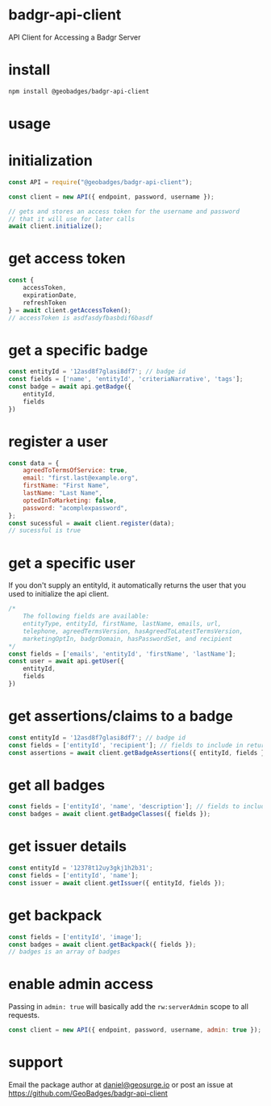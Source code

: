 # badgr-api-client
API Client for Accessing a Badgr Server

# install
```bash
npm install @geobadges/badgr-api-client
```

# usage
# initialization
```javascript
const API = require("@geobadges/badgr-api-client");

const client = new API({ endpoint, password, username });

// gets and stores an access token for the username and password
// that it will use for later calls
await client.initialize();
```

# get access token
```javascript
const {
    accessToken,
    expirationDate,
    refreshToken
} = await client.getAccessToken();
// accessToken is asdfasdyfbasbdif6basdf
```

# get a specific badge
```javascript
const entityId = '12asd8f7glasi8df7'; // badge id
const fields = ['name', 'entityId', 'criteriaNarrative', 'tags'];
const badge = await api.getBadge({
    entityId,
    fields
})
```

# register a user
```javascript
const data = {
    agreedToTermsOfService: true,
    email: "first.last@example.org",
    firstName: "First Name",
    lastName: "Last Name",
    optedInToMarketing: false,
    password: "acomplexpassword",
};
const sucessful = await client.register(data);
// sucessful is true
```

# get a specific user
If you don't supply an entityId, it automatically returns the user
that you used to initialize the api client.
```javascript
/*
    The following fields are available:
    entityType, entityId, firstName, lastName, emails, url,
    telephone, agreedTermsVersion, hasAgreedToLatestTermsVersion,
    marketingOptIn, badgrDomain, hasPasswordSet, and recipient
*/
const fields = ['emails', 'entityId', 'firstName', 'lastName'];
const user = await api.getUser({
    entityId,
    fields
})
```

# get assertions/claims to a badge 
```javascript
const entityId = '12asd8f7glasi8df7'; // badge id
const fields = ['entityId', 'recipient']; // fields to include in return
const assertions = await client.getBadgeAssertions({ entityId, fields });
```

# get all badges
```javascript
const fields = ['entityId', 'name', 'description']; // fields to include in return
const badges = await client.getBadgeClasses({ fields });
```

# get issuer details
```javascript
const entityId = '12378t12uy3gkj1h2b31';
const fields = ['entityId', 'name'];
const issuer = await client.getIssuer({ entityId, fields });
```

# get backpack
```javascript
const fields = ['entityId', 'image'];
const badges = await client.getBackpack({ fields });
// badges is an array of badges
```

# enable admin access
Passing in `admin: true` will basically add the `rw:serverAdmin` scope to all requests.
```javascript
const client = new API({ endpoint, password, username, admin: true });
```

# support
Email the package author at daniel@geosurge.io or post an issue at https://github.com/GeoBadges/badgr-api-client

